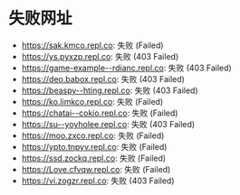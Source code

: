# 失败网址
- https://sak.kmco.repl.co: 失败 (Failed)
- https://ys.pyxzp.repl.co: 失败 (403
Failed)
- https://game-example--rdianc.repl.co: 失败 (403
Failed)
- https://deo.babox.repl.co: 失败 (403
Failed)
- https://beaspy--hting.repl.co: 失败 (403
Failed)
- https://ko.limkco.repl.co: 失败 (Failed)
- https://chatai--cokio.repl.co: 失败 (Failed)
- https://su--yoyholee.repl.co: 失败 (403
Failed)
- https://moo.zxco.repl.co: 失败 (Failed)
- https://ypto.tnpyv.repl.co: 失败 (Failed)
- https://ssd.zockq.repl.co: 失败 (Failed)
- https://Love.cfvqw.repl.co: 失败 (Failed)
- https://vi.zogzr.repl.co: 失败 (403
Failed)
